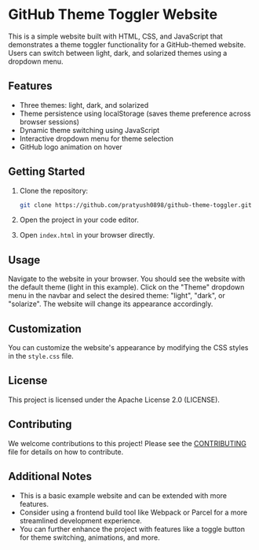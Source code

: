 # GitHub Theme Toggler Website

This is a simple website built with HTML, CSS, and JavaScript that demonstrates a theme toggler functionality for a GitHub-themed website. Users can switch between light, dark, and solarized themes using a dropdown menu.

## Features

* Three themes: light, dark, and solarized
* Theme persistence using localStorage (saves theme preference across browser sessions)
* Dynamic theme switching using JavaScript
* Interactive dropdown menu for theme selection
* GitHub logo animation on hover

## Getting Started

1. Clone the repository:
   ```bash
   git clone https://github.com/pratyush0898/github-theme-toggler.git
   ```

3. Open the project in your code editor.

4. Open `index.html` in your browser directly.

## Usage

Navigate to the website in your browser. You should see the website with the default theme (light in this example). Click on the "Theme" dropdown menu in the navbar and select the desired theme: "light", "dark", or "solarize". The website will change its appearance accordingly.

## Customization

You can customize the website's appearance by modifying the CSS styles in the `style.css` file.

## License

This project is licensed under the Apache License 2.0 (LICENSE).

## Contributing

We welcome contributions to this project! Please see the [CONTRIBUTING](CONTRIBUTING.md) file for details on how to contribute.

## Additional Notes

* This is a basic example website and can be extended with more features.
* Consider using a frontend build tool like Webpack or Parcel for a more streamlined development experience.
* You can further enhance the project with features like a toggle button for theme switching, animations, and more.
